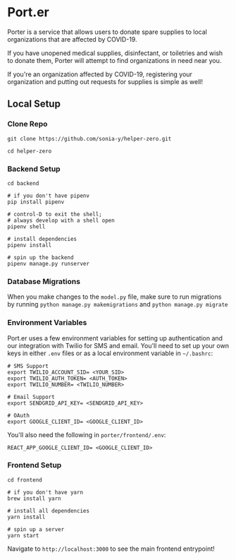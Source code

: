 # Port.er
Porter is a service that allows users to donate spare supplies to local organizations that are affected by COVID-19.

If you have unopened medical supplies, disinfectant, or toiletries and wish to donate them, Porter will attempt to find organizations in need near you.

If you're an organization affected by COVID-19, registering your organization and putting out requests for supplies is simple as well!

## Local Setup

### Clone Repo

`git clone https://github.com/sonia-y/helper-zero.git`

`cd helper-zero`

### Backend Setup
```
cd backend

# if you don't have pipenv
pip install pipenv

# control-D to exit the shell;
# always develop with a shell open
pipenv shell 

# install dependencies
pipenv install

# spin up the backend
pipenv manage.py runserver
```

### Database Migrations
When you make changes to the `model.py` file, make sure to run migrations by running `python manage.py makemigrations` and `python manage.py migrate`

### Environment Variables
Port.er uses a few environment variables for setting up authentication and our integration with Twilio for SMS and email. You'll need to set up your own keys in either `.env` files or as a local environment variable in `~/.bashrc`:

```
# SMS Support
export TWILIO_ACCOUNT_SID= <YOUR_SID>
export TWILIO_AUTH_TOKEN= <AUTH_TOKEN>
export TWILIO_NUMBER= <TWILIO_NUMBER>

# Email Support
export SENDGRID_API_KEY= <SENDGRID_API_KEY>

# OAuth
export GOOGLE_CLIENT_ID= <GOOGLE_CLIENT_ID>
```

You'll also need the following in `porter/frontend/.env`:

`REACT_APP_GOOGLE_CLIENT_ID= <GOOGLE_CLIENT_ID>`

### Frontend Setup

```
cd frontend

# if you don't have yarn
brew install yarn

# install all dependencies
yarn install

# spin up a server
yarn start
```

Navigate to `http://localhost:3000` to see the main frontend entrypoint!
